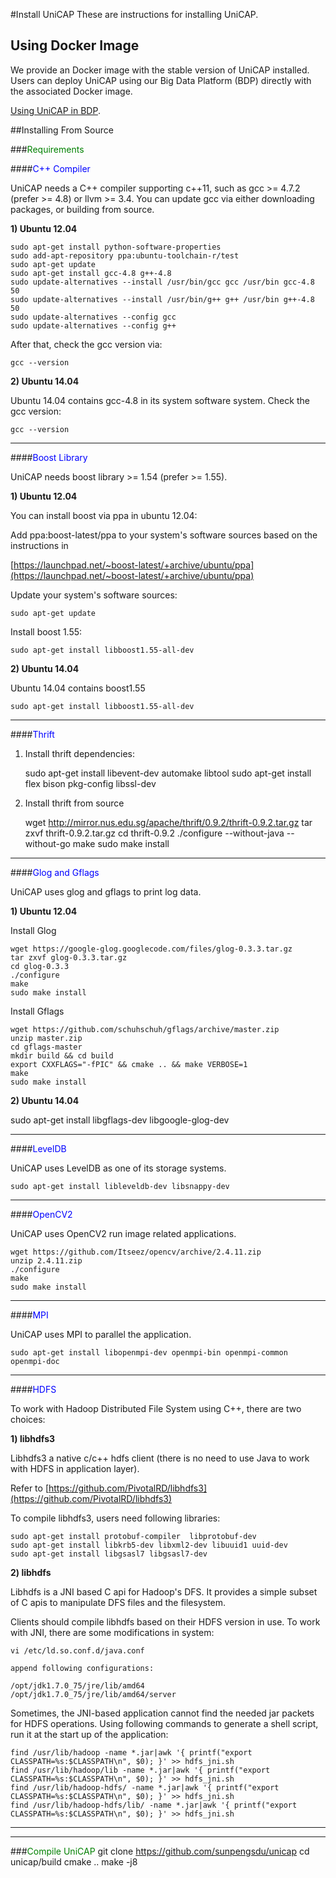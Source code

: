 
#Install UniCAP
These are instructions for installing UniCAP.

## Using Docker Image

We provide an Docker image with the stable version of UniCAP installed. Users can deploy UniCAP using our Big Data Platform (BDP) directly with the associated Docker image.

[Using UniCAP in BDP].


##Installing From Source
    
###<span style="color: Green">Requirements</span>

####<span style="color: blue">C++ Compiler</span>

UniCAP needs a C++ compiler supporting c++11, such as gcc >= 4.7.2 (prefer >= 4.8) or llvm >= 3.4. You can update gcc via either downloading packages, or building from source. 

**1) Ubuntu 12.04**

    sudo apt-get install python-software-properties
    sudo add-apt-repository ppa:ubuntu-toolchain-r/test
    sudo apt-get update
    sudo apt-get install gcc-4.8 g++-4.8
    sudo update-alternatives --install /usr/bin/gcc gcc /usr/bin gcc-4.8 50
    sudo update-alternatives --install /usr/bin/g++ g++ /usr/bin g++-4.8 50
    sudo update-alternatives --config gcc
    sudo update-alternatives --config g++
    
After that, check the gcc version via:

    gcc --version
    
**2) Ubuntu 14.04**

Ubuntu 14.04 contains gcc-4.8 in its system software system. 
Check the gcc version:

    gcc --version 

---    
    
####<span style="color: blue">Boost Library</span>
    
UniCAP needs boost library >= 1.54 (prefer >= 1.55). 

**1) Ubuntu 12.04**

You can install boost via ppa in ubuntu 12.04:

Add ppa:boost-latest/ppa to your system's software sources based on the instructions in 

[https://launchpad.net/~boost-latest/+archive/ubuntu/ppa](https://launchpad.net/~boost-latest/+archive/ubuntu/ppa)
 

Update your system's software sources:

    sudo apt-get update
    
Install boost 1.55:

	sudo apt-get install libboost1.55-all-dev
    
 **2) Ubuntu 14.04**   
 
 Ubuntu 14.04 contains boost1.55
 
 	sudo apt-get install libboost1.55-all-dev

---    
    
####<span style="color: blue">Thrift</span> 

1) Install thrift dependencies:

    sudo apt-get install libevent-dev automake libtool
    sudo apt-get install flex bison pkg-config libssl-dev  
      
2) Install thrift from source 

    wget http://mirror.nus.edu.sg/apache/thrift/0.9.2/thrift-0.9.2.tar.gz
    tar zxvf thrift-0.9.2.tar.gz
    cd thrift-0.9.2
    ./configure --without-java --without-go
    make
    sudo make install
    
---    
    
####<span style="color: blue">Glog and Gflags</span> 

UniCAP uses glog and gflags to print log data.

**1) Ubuntu 12.04**

Install Glog

    wget https://google-glog.googlecode.com/files/glog-0.3.3.tar.gz
    tar zxvf glog-0.3.3.tar.gz
    cd glog-0.3.3
    ./configure
    make
    sudo make install
    
Install Gflags

    wget https://github.com/schuhschuh/gflags/archive/master.zip
    unzip master.zip
    cd gflags-master
    mkdir build && cd build
    export CXXFLAGS="-fPIC" && cmake .. && make VERBOSE=1
    make
    sudo make install
    
**2) Ubuntu 14.04**

sudo apt-get install libgflags-dev libgoogle-glog-dev

---

####<span style="color: blue">LevelDB</span> 

UniCAP uses LevelDB as one of its storage systems.

    sudo apt-get install libleveldb-dev libsnappy-dev

---    

####<span style="color: blue">OpenCV2</span> 

UniCAP uses OpenCV2 run image related applications.

    wget https://github.com/Itseez/opencv/archive/2.4.11.zip
    unzip 2.4.11.zip
    ./configure
    make 
    sudo make install
---

####<span style="color: blue">MPI</span> 

UniCAP uses MPI to parallel the application.

    sudo apt-get install libopenmpi-dev openmpi-bin openmpi-common openmpi-doc

---

####<span style="color: blue">HDFS</span> 

To work with Hadoop Distributed File System using C++, there are two choices:

**1) libhdfs3**

Libhdfs3 a native c/c++ hdfs client (there is no need to use Java to work with HDFS in application layer).

Refer to [https://github.com/PivotalRD/libhdfs3](https://github.com/PivotalRD/libhdfs3)

To compile libhdfs3, users need following libraries:
 
    sudo apt-get install protobuf-compiler  libprotobuf-dev 
    sudo apt-get install libkrb5-dev libxml2-dev libuuid1 uuid-dev 
    sudo apt-get install libgsasl7 libgsasl7-dev 


**2) libhdfs**

Libhdfs is a JNI based C api for Hadoop's DFS. It provides a simple subset of C apis to manipulate DFS files and the filesystem. 

Clients should compile libhdfs based on their HDFS version in use. To work with JNI, there are some modifications in system:

    vi /etc/ld.so.conf.d/java.conf
    
    append following configurations:
    
    /opt/jdk1.7.0_75/jre/lib/amd64
    /opt/jdk1.7.0_75/jre/lib/amd64/server

Sometimes, the JNI-based application cannot find the needed jar packets for HDFS operations. Using following commands to generate a shell script, run it at the start up of the application:

    find /usr/lib/hadoop -name *.jar|awk '{ printf("export CLASSPATH=%s:$CLASSPATH\n", $0); }' >> hdfs_jni.sh
    find /usr/lib/hadoop/lib -name *.jar|awk '{ printf("export CLASSPATH=%s:$CLASSPATH\n", $0); }' >> hdfs_jni.sh
    find /usr/lib/hadoop-hdfs/ -name *.jar|awk '{ printf("export CLASSPATH=%s:$CLASSPATH\n", $0); }' >> hdfs_jni.sh
    find /usr/lib/hadoop-hdfs/lib/ -name *.jar|awk '{ printf("export CLASSPATH=%s:$CLASSPATH\n", $0); }' >> hdfs_jni.sh
    
---
---

###<span style="color: Green">Compile UniCAP</span>
    git clone https://github.com/sunpengsdu/unicap
    cd unicap/build
    cmake ..
    make -j8

[Using UniCAP in BDP]: http://155.69.146.43/bdp/guest
